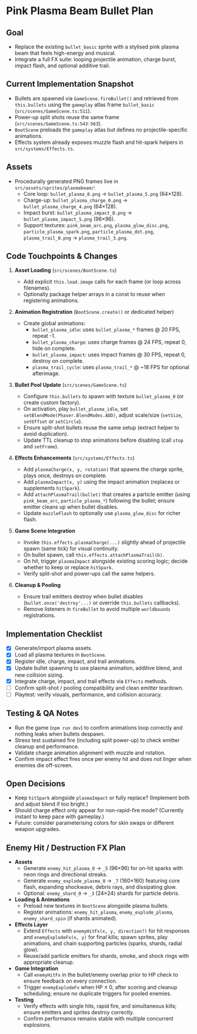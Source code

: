 # Pink Plasma Beam Bullet Plan

## Goal
- Replace the existing `bullet_basic` sprite with a stylised pink plasma beam that feels high-energy and musical.
- Integrate a full FX suite: looping projectile animation, charge burst, impact flash, and optional additive trail.

## Current Implementation Snapshot
- Bullets are spawned via `GameScene.fireBullet()` and retrieved from `this.bullets` using the `gameplay` atlas frame `bullet_basic` (`src/scenes/GameScene.ts:511`).
- Power-up split shots reuse the same frame (`src/scenes/GameScene.ts:543-563`).
- `BootScene` preloads the `gameplay` atlas but defines no projectile-specific animations.
- Effects system already exposes muzzle flash and hit-spark helpers in `src/systems/Effects.ts`.

## Assets
- Procedurally generated PNG frames live in `src/assets/sprites/plasmabeam/`:
  - Core loop: `bullet_plasma_0.png` → `bullet_plasma_5.png` (64×128).
  - Charge-up: `bullet_plasma_charge_0.png` → `bullet_plasma_charge_4.png` (64×128).
  - Impact burst: `bullet_plasma_impact_0.png` → `bullet_plasma_impact_5.png` (96×96).
  - Support textures: `pink_beam_arc.png`, `plasma_glow_disc.png`, `particle_plasma_spark.png`, `particle_plasma_dot.png`, `plasma_trail_0.png` → `plasma_trail_3.png`.

## Code Touchpoints & Changes
1. **Asset Loading** (`src/scenes/BootScene.ts`)
   - Add explicit `this.load.image` calls for each frame (or loop across filenames).
   - Optionally package helper arrays in a const to reuse when registering animations.

2. **Animation Registration** (`BootScene.create()` or dedicated helper)
   - Create global animations:
     - `bullet_plasma_idle`: uses `bullet_plasma_*` frames @ 20 FPS, repeat -1.
     - `bullet_plasma_charge`: uses charge frames @ 24 FPS, repeat 0, hide on complete.
     - `bullet_plasma_impact`: uses impact frames @ 30 FPS, repeat 0, destroy on complete.
     - `plasma_trail_cycle`: uses `plasma_trail_*` @ ~18 FPS for optional afterimage.

3. **Bullet Pool Update** (`src/scenes/GameScene.ts`)
   - Configure `this.bullets` to spawn with texture `bullet_plasma_0` (or create custom factory).
   - On activation, play `bullet_plasma_idle`, set `setBlendMode(Phaser.BlendModes.ADD)`, adjust scale/size (`setSize`, `setOffset` or `setCircle`).
   - Ensure split-shot bullets reuse the same setup (extract helper to avoid duplication).
   - Update TTL cleanup to stop animations before disabling (call `stop` and `setFrame`).

4. **Effects Enhancements** (`src/systems/Effects.ts`)
   - Add `plasmaCharge(x, y, rotation)` that spawns the charge sprite, plays once, destroys on complete.
   - Add `plasmaImpact(x, y)` using the impact animation (replaces or supplements `hitSpark`).
   - Add `attachPlasmaTrail(bullet)` that creates a particle emitter (using `pink_beam_arc`, `particle_plasma_*`) following the bullet; ensure emitter cleans up when bullet disables.
   - Update `muzzleFlash` to optionally use `plasma_glow_disc` for richer flash.

5. **Game Scene Integration**
   - Invoke `this.effects.plasmaCharge(...)` slightly ahead of projectile spawn (same tick) for visual continuity.
   - On bullet spawn, call `this.effects.attachPlasmaTrail(b)`.
   - On hit, trigger `plasmaImpact` alongside existing scoring logic; decide whether to keep or replace `hitSpark`.
   - Verify split-shot and power-ups call the same helpers.

6. **Cleanup & Pooling**
   - Ensure trail emitters destroy when bullet disables (`bullet.once('destroy'...)` or override `this.bullets` callbacks).
   - Remove listeners in `fireBullet` to avoid multiple `worldbounds` registrations.

## Implementation Checklist
- [x] Generate/import plasma assets.
- [x] Load all plasma textures in `BootScene`.
- [x] Register idle, charge, impact, and trail animations.
- [x] Update bullet spawning to use plasma animation, additive blend, and new collision sizing.
- [x] Integrate charge, impact, and trail effects via `Effects` methods.
- [ ] Confirm split-shot / pooling compatibility and clean emitter teardown.
- [ ] Playtest: verify visuals, performance, and collision accuracy.

## Testing & QA Notes
- Run the game (`npm run dev`) to confirm animations loop correctly and nothing leaks when bullets despawn.
- Stress test sustained fire (including split power-up) to check emitter cleanup and performance.
- Validate charge animation alignment with muzzle and rotation.
- Confirm impact effect fires once per enemy hit and does not linger when enemies die off-screen.

## Open Decisions
- Keep `hitSpark` alongside `plasmaImpact` or fully replace? (Implement both and adjust blend if too bright.)
- Should charge effect only appear for non-rapid-fire mode? (Currently instant to keep pace with gameplay.)
- Future: consider parameterising colors for skin swaps or different weapon upgrades.

## Enemy Hit / Destruction FX Plan
- **Assets**
  - Generate `enemy_hit_plasma_0` → `_5` (96×96) for on-hit sparks with neon rings and directional streaks.
  - Generate `enemy_explode_plasma_0` → `_7` (160×160) featuring core flash, expanding shockwave, debris rays, and dissipating glow.
  - Optional: `enemy_shard_0` → `_3` (24×24) shards for particle debris.
- **Loading & Animations**
  - Preload new textures in `BootScene` alongside plasma bullets.
  - Register animations: `enemy_hit_plasma`, `enemy_explode_plasma`, `enemy_shard_spin` (if shards animated).
- **Effects Layer**
  - Extend `Effects` with `enemyHitFx(x, y, direction?)` for hit responses and `enemyExplodeFx(x, y)` for final kills; spawn sprites, play animations, and chain supporting particles (sparks, shards, radial glow).
  - Reuse/add particle emitters for shards, smoke, and shock rings with appropriate cleanup.
- **Game Integration**
  - Call `enemyHitFx` in the bullet/enemy overlap prior to HP check to ensure feedback on every connection.
  - Trigger `enemyExplodeFx` when HP ≤ 0, after scoring and cleanup scheduling; ensure no duplicate triggers for pooled enemies.
- **Testing**
  - Verify effects with single hits, rapid fire, and simultaneous kills; ensure emitters and sprites destroy correctly.
  - Confirm performance remains stable with multiple concurrent explosions.

